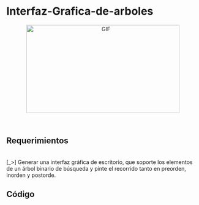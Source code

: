 # Interfaz-Grafica-de-arboles
<div align="center">
<p><img src="https://64.media.tumblr.com/e0137890409b2ef9feda3a8c4e7cfb37/531b611a0db66eb0-35/s1280x1920/36ab6b75b1f5e3209b04f6151460db2917de3db6.gifv" alt="GIF" width="400" height="230"></p><p>
<div align="left"><br>
</details>
  
## Requerimientos
<br>
[_>] Generar una interfaz gráfica de escritorio, que soporte los elementos de un árbol binario de búsqueda y pinte el recorrido tanto en preorden, inorden y postorde.

</details>

## Código
